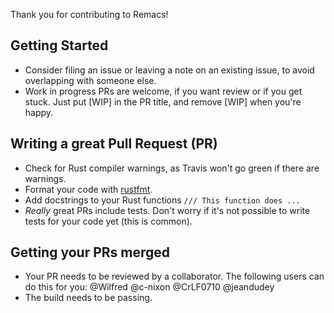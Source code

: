 Thank you for contributing to Remacs!

## Getting Started

* Consider filing an issue or leaving a note on an existing issue, to
  avoid overlapping with someone else.
* Work in progress PRs are welcome, if you want review or if you get
  stuck. Just put [WIP] in the PR title, and remove [WIP] when you're
  happy.

## Writing a great Pull Request (PR)

* Check for Rust compiler warnings, as Travis won't go green if there
  are warnings.
* Format your code with
  [rustfmt](https://github.com/rust-lang-nursery/rustfmt).
* Add docstrings to your Rust functions `/// This function does ...`
* _Really_ great PRs include tests. Don't worry if it's not
  possible to write tests for your code yet (this is common).

## Getting your PRs merged

* Your PR needs to be reviewed by a collaborator. The following users
  can do this for you: @Wilfred @c-nixon @CrLF0710 @jeandudey
* The build needs to be passing.

